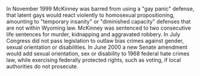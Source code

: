 In November 1999 McKinney was barred from using a "gay panic" defense, that latent gays would react violently to homosexual propositioning, amounting to "temporary insanity" or "diminished capacity" defenses that are not within Wyoming law.
McKinney was sentenced to two consecutive life sentences for murder, kidnapping and aggravated robbery.
In July Congress did not pass legislation to outlaw bias crimes against gender, sexual orientation or disabilities.
In June 2000 a new Senate amendment would add sexual orientation, sex or disability to 1968 federal hate crimes law, while exercising federally protected rights, such as voting, if local authorities do not prosecute.
